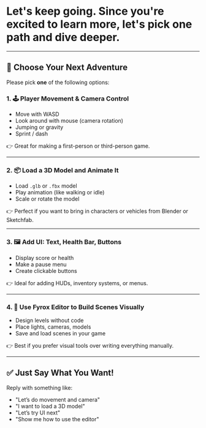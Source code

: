 # Let's keep going. Since you're excited to learn more, let's **pick one path** and dive deeper.

---

## 🎯 Choose Your Next Adventure

Please pick **one** of the following options:

### 1. 🕹️ Player Movement & Camera Control
- Move with WASD
- Look around with mouse (camera rotation)
- Jumping or gravity
- Sprint / dash

👉 Great for making a first-person or third-person game.

---

### 2. 📦 Load a 3D Model and Animate It
- Load `.glb` or `.fbx` model
- Play animation (like walking or idle)
- Scale or rotate the model

👉 Perfect if you want to bring in characters or vehicles from Blender or Sketchfab.

---

### 3. 🖼️ Add UI: Text, Health Bar, Buttons
- Display score or health
- Make a pause menu
- Create clickable buttons

👉 Ideal for adding HUDs, inventory systems, or menus.

---

### 4. 🧰 Use Fyrox Editor to Build Scenes Visually
- Design levels without code
- Place lights, cameras, models
- Save and load scenes in your game

👉 Best if you prefer visual tools over writing everything manually.

---

## ✅ Just Say What You Want!

Reply with something like:

- "Let’s do movement and camera"
- "I want to load a 3D model"
- "Let’s try UI next"
- "Show me how to use the editor"
